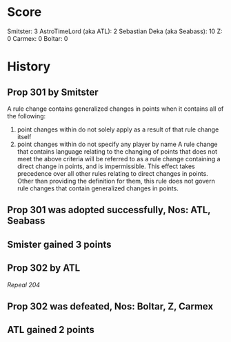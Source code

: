 Score
=====

Smitster: 3
AstroTimeLord (aka ATL): 2 
Sebastian Deka (aka Seabass): 10
Z: 0
Carmex: 0
Boltar: 0

History
=======

Prop 301 by Smitster
--------------------
A rule change contains generalized changes in points when it contains all of the following:
 1. point changes within do not solely apply as a result of that rule change itself
 2. point changes within do not specify any player by name
A rule change that contains language relating to the changing of points that does not meet the above criteria will be referred to as a rule change containing a direct change in points, and is impermissible.  This effect takes precedence over all other rules relating to direct changes in points.
Other than providing the definition for them, this rule does not govern rule changes that contain generalized changes in points.

Prop 301 was adopted successfully, Nos: ATL, Seabass
----------------------------------------------------

Smister gained 3 points
-----------------------

Prop 302 by ATL
---------------
*Repeal 204*

Prop 302 was defeated, Nos: Boltar, Z, Carmex
---------------------------------------------

ATL gained 2 points
-------------------
